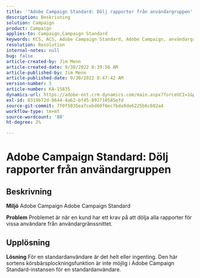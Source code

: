 ```yaml
---
title: '"Adobe Campaign Standard: Dölj rapporter från användargruppen'
description: Beskrivning
solution: Campaign
product: Campaign
applies-to: Campaign,Campaign Standard
keywords: KCS, ACS, Adobe Campaign Standard, Adobe Campaign, användargrupp, dölj rapporter, frågor och svar
resolution: Resolution
internal-notes: null
bug: false
article-created-by: Jim Menn
article-created-date: 9/30/2022 8:39:56 AM
article-published-by: Jim Menn
article-published-date: 9/30/2022 8:47:42 AM
version-number: 3
article-number: KA-15835
dynamics-url: https://adobe-ent.crm.dynamics.com/main.aspx?forceUCI=1&pagetype=entityrecord&etn=knowledgearticle&id=7a36a570-9b40-ed11-9db1-0022480866ad
exl-id: 0319b72d-0644-4a62-bf45-892710585efd
source-git-commit: 7f0f5035ea7cebd60f6ec7bda9de6225b6c602a4
workflow-type: tm+mt
source-wordcount: '88'
ht-degree: 2%

---
```


# Adobe Campaign Standard: Dölj rapporter från användargruppen

## Beskrivning


<b>Miljö</b>
Adobe Campaign Adobe Campaign Standard

<b>Problem</b>
Problemet är när en kund har ett krav på att dölja alla rapporter för vissa användare från användargränssnittet.


## Upplösning


<b>Lösning</b>
För en standardanvändare är det helt eller ingenting.
Den här sortens körsbärsplockningsfunktion är inte möjlig i Adobe Campaign Standard-instansen för en standardanvändare.
